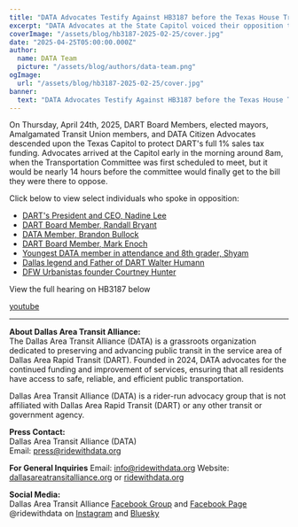 ```yaml
---
title: "DATA Advocates Testify Against HB3187 before the Texas House Transportation Committee"
excerpt: "DATA Advocates at the State Capitol voiced their opposition to possible devastating cuts to DART's funding"
coverImage: "/assets/blog/hb3187-2025-02-25/cover.jpg"
date: "2025-04-25T05:00:00.000Z"
author:
  name: DATA Team
  picture: "/assets/blog/authors/data-team.png"
ogImage:
  url: "/assets/blog/hb3187-2025-02-25/cover.jpg"
banner: 
  text: "DATA Advocates Testify Against HB3187 before the Texas House Transportation Committee"
---
```


On Thursday, April 24th, 2025, DART Board Members, elected mayors, Amalgamated Transit Union members, and DATA Citizen Advocates descended upon the Texas Capitol to protect DART's full 1% sales tax funding. Advocates arrived at the Capitol early in the morning around 8am, when the Transportation Committee was first scheduled to meet, but it would be nearly 14 hours before the committee would finally get to the bill they were there to oppose.



Click below to view select individuals who spoke in opposition:
- [DART's President and CEO, Nadine Lee](https://www.youtube.com/watch?v=j9yiPQIkzWI&t=955s)
- [DART Board Member, Randall Bryant](https://www.youtube.com/watch?v=j9yiPQIkzWI&t=5634s)
- [DATA Member, Brandon Bullock](https://www.youtube.com/watch?v=j9yiPQIkzWI&t=5841s)
- [DART Board Member, Mark Enoch](https://www.youtube.com/watch?v=j9yiPQIkzWI&t=6969s)
- [Youngest DATA member in attendance and 8th grader, Shyam](https://www.youtube.com/watch?v=j9yiPQIkzWI&t=8247s)
- [Dallas legend and Father of DART Walter Humann](https://www.youtube.com/watch?v=j9yiPQIkzWI&t=8626s)
- [DFW Urbanistas founder Courtney Hunter](https://www.youtube.com/watch?v=j9yiPQIkzWI&t=9066s)

View the full hearing on HB3187 below

[youtube](https://www.youtube.com/watch?v=j9yiPQIkzWI)

---

**About Dallas Area Transit Alliance:**  
The Dallas Area Transit Alliance (DATA) is a grassroots organization dedicated to preserving and advancing public transit in the service area of Dallas Area Rapid Transit (DART). Founded in 2024, DATA advocates for the continued funding and improvement of services, ensuring that all residents have access to safe, reliable, and efficient public transportation.  

Dallas Area Transit Alliance (DATA) is a rider-run advocacy group that is not affiliated with Dallas Area Rapid Transit (DART) or any other transit or government agency.  

**Press Contact:**  
Dallas Area Transit Alliance (DATA)   
Email: [press@ridewithdata.org](mailto:press@ridewithdata.org)  

**For General Inquiries**
Email: [info@ridewithdata.org](mailto:info@ridewithdata.org)
Website: [dallasareatransitalliance.org](https://dallasareatransitalliance.org) or [ridewithdata.org](https://ridewithdata.org)  

**Social Media:**  
Dallas Area Transit Alliance [Facebook Group](https://www.facebook.com/groups/7092451177524504) and [Facebook Page](https://www.facebook.com/profile.php?id=61563559341185)  
@ridewithdata on [Instagram](https://instagram.com/ridewithdata) and [Bluesky](https://bsky.app/profile/ridewithdata.org) 
